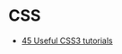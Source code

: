 # CSS
* [45 Useful CSS3 tutorials](http://www.1stwebdesigner.com/css/45-useful-css3-tutorials-and-techniques/)

